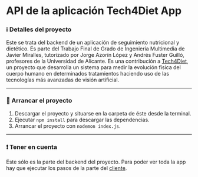 # API de la aplicación Tech4Diet App
### :information_source: Detalles del proyecto
Este se trata del backend de un aplicación de seguimiento nutricional y dietético. 
Es parte del Trabajo Final de Grado de Ingeniería Multimedia de Javier Miralles, tutorizado por Jorge Azorín López y Andrés Fuster Guilló, profesores de la Universidad de Alicante. 
Es una contribución a [Tech4Diet](https://tech4d.ua.es/), un proyecto que desarrolla un sistema para medir la evolución física del 
cuerpo humano en determinados tratamientos haciendo uso de las tecnologías más avanzadas de visión artificial.

---
### :wrench: Arrancar el proyecto
1. Descargar el proyecto y situarse en la carpeta de éste desde la terminal.
2. Ejecutar ``npm install`` para descargar las dependencias.
3. Arrancar el proyecto con ``nodemon index.js``.

---
### :heavy_exclamation_mark: Tener en cuenta
Este sólo es la parte del backend del proyecto. Para poder ver toda la app hay que ejecutar los pasos de la parte del [cliente](https://github.com/javiimiralles/tech4diet_app_client).
